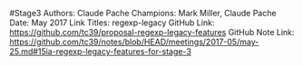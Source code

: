 #Stage3
Authors: Claude Pache
Champions: Mark Miller, Claude Pache
Date: May 2017
Link Titles: regexp-legacy
GitHub Link: https://github.com/tc39/proposal-regexp-legacy-features
GitHub Note Link: https://github.com/tc39/notes/blob/HEAD/meetings/2017-05/may-25.md#15ia-regexp-legacy-features-for-stage-3
